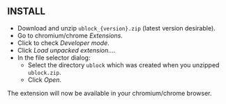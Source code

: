 ## INSTALL

- Download and unzip `ublock_{version}.zip` (latest version desirable).
- Go to chromium/chrome *Extensions*.
- Click to check *Developer mode*.
- Click *Load unpacked extension...*.
- In the file selector dialog:
    - Select the directory `ublock` which was created when you unzipped `ublock.zip`.
    - Click *Open*.

The extension will now be available in your chromium/chrome browser.
